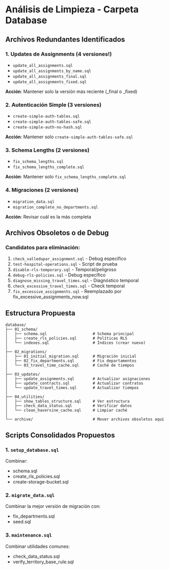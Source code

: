 # Análisis de Limpieza - Carpeta Database

## Archivos Redundantes Identificados

### 1. Updates de Assignments (4 versiones!)
- `update_all_assignments.sql`
- `update_all_assignments_by_name.sql`
- `update_all_assignments_final.sql`
- `update_all_assignments_fixed.sql`

**Acción**: Mantener solo la versión más reciente (_final o _fixed)

### 2. Autenticación Simple (3 versiones)
- `create-simple-auth-tables.sql`
- `create-simple-auth-tables-safe.sql`
- `create-simple-auth-no-hash.sql`

**Acción**: Mantener solo `create-simple-auth-tables-safe.sql`

### 3. Schema Lengths (2 versiones)
- `fix_schema_lengths.sql`
- `fix_schema_lengths_complete.sql`

**Acción**: Mantener solo `fix_schema_lengths_complete.sql`

### 4. Migraciones (2 versiones)
- `migration_data.sql`
- `migration_complete_no_departments.sql`

**Acción**: Revisar cuál es la más completa

## Archivos Obsoletos o de Debug

### Candidatos para eliminación:
1. `check_valledupar_assignment.sql` - Debug específico
2. `test-hospital-operations.sql` - Script de prueba
3. `disable-rls-temporary.sql` - Temporal/peligroso
4. `debug-rls-policies.sql` - Debug específico
5. `diagnose_missing_travel_times.sql` - Diagnóstico temporal
6. `check_excessive_travel_times.sql` - Check temporal
7. `fix_excessive_assignments.sql` - Reemplazado por fix_excessive_assignments_now.sql

## Estructura Propuesta

```
database/
├── 01_schema/
│   ├── schema.sql                    # Schema principal
│   ├── create_rls_policies.sql       # Políticas RLS
│   └── indexes.sql                   # Índices (crear nuevo)
│
├── 02_migrations/
│   ├── 01_initial_migration.sql      # Migración inicial
│   ├── 02_fix_departments.sql        # Fix departamentos
│   └── 03_travel_time_cache.sql      # Caché de tiempos
│
├── 03_updates/
│   ├── update_assignments.sql        # Actualizar asignaciones
│   ├── update_contracts.sql          # Actualizar contratos
│   └── update_travel_times.sql       # Actualizar tiempos
│
├── 04_utilities/
│   ├── show_tables_structure.sql     # Ver estructura
│   ├── check_data_status.sql         # Verificar datos
│   └── clean_haversine_cache.sql     # Limpiar caché
│
└── archive/                          # Mover archivos obsoletos aquí
```

## Scripts Consolidados Propuestos

### 1. `setup_database.sql`
Combinar:
- schema.sql
- create_rls_policies.sql
- create-storage-bucket.sql

### 2. `migrate_data.sql`
Combinar la mejor versión de migración con:
- fix_departments.sql
- seed.sql

### 3. `maintenance.sql`
Combinar utilidades comunes:
- check_data_status.sql
- verify_territory_base_rule.sql